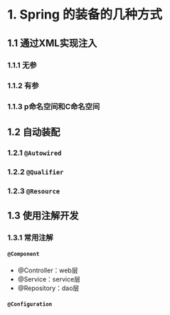 # 1. Spring 的装备的几种方式

## 1.1 通过XML实现注入

### 1.1.1 无参

### 1.1.2 有参

### 1.1.3 p命名空间和C命名空间

## 1.2 自动装配

### 1.2.1 `@Autowired`

### 1.2.2 `@Qualifier`

### 1.2.3 `@Resource`

## 1.3 使用注解开发

### 1.3.1 常用注解

#### `@Component`

- @Controller：web层
- @Service：service层
- @Repository：dao层

#### `@Configuration`



